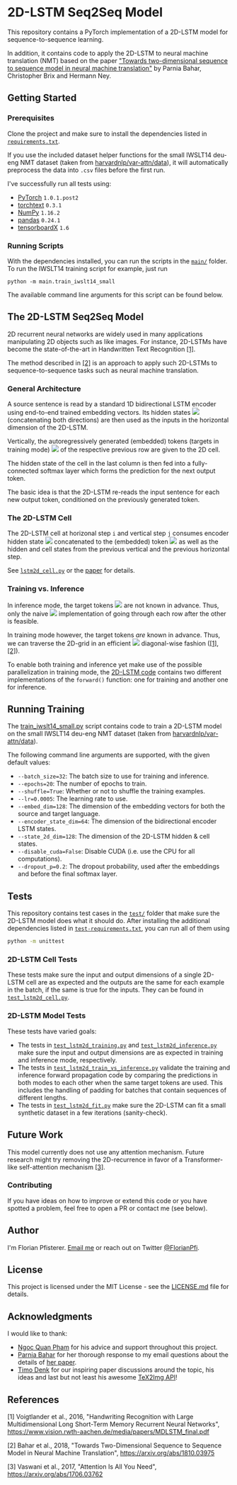 # 2D-LSTM Seq2Seq Model
This repository contains a PyTorch implementation of a 2D-LSTM model for sequence-to-sequence learning.

In addition, it contains code to apply the 2D-LSTM to neural machine translation (NMT) based on the paper
["Towards two-dimensional sequence to sequence model in neural machine translation"](https://arxiv.org/abs/1810.03975)
by Parnia Bahar, Christopher Brix and Hermann Ney.

## Getting Started
### Prerequisites
Clone the project and make sure to install the dependencies listed in [`requirements.txt`](./requirements.txt).

If you use the included dataset helper functions for the small IWSLT14 deu-eng NMT dataset (taken from
[harvardnlp/var-attn/data](https://github.com/harvardnlp/var-attn/tree/master/data)), it will automatically 
preprocess the data into `.csv` files before the first run.

I've successfully run all tests using:
* [PyTorch](http://pytorch.org) `1.0.1.post2`
* [torchtext](https://github.com/pytorch/text) `0.3.1` 
* [NumPy](http://www.numpy.org) `1.16.2`
* [pandas](https://pandas.pydata.org) `0.24.1`
* [tensorboardX](https://github.com/lanpa/tensorboardX) `1.6`

### Running Scripts
With the dependencies installed, you can run the scripts in the [`main/`](./main) folder. 
To run the IWSLT14 training script for example, just run
```
python -m main.train_iwslt14_small
```
The available command line arguments for this script can be found below.

## The 2D-LSTM Seq2Seq Model
2D recurrent neural networks are widely used in many applications manipulating 2D objects such as like images.
For instance, 2D-LSTMs have become the state-of-the-art in Handwritten Text Recognition
[[1]](https://www.vision.rwth-aachen.de/media/papers/MDLSTM_final.pdf).

The method described in [[2]](https://arxiv.org/abs/1810.03975) is an approach to apply such 2D-LSTMs to 
sequence-to-sequence tasks such as neural machine translation.

### General Architecture
A source sentence is read by a standard 1D bidirectional LSTM encoder using end-to-end trained embedding vectors.
Its hidden states ![](https://timodenk.com/api/tex2img/h_0%2C%20%5Cdots%2C%20h_n?format=svg)
(concatenating both directions) are then used as the inputs in the horizontal dimension of the 2D-LSTM.

Vertically, the autoregressively generated (embedded) tokens (targets in training mode)
![](https://timodenk.com/api/tex2img/y_0%2C%20%5Cdots%2C%20y_m?format=svg) of the respective previous row 
are given to the 2D cell.

The hidden state of the cell in the last column is then fed into a fully-connected softmax layer which forms
the prediction for the next output token.

The basic idea is that the 2D-LSTM re-reads the input sentence for each new output token, conditioned on the 
previously generated token.  

### The 2D-LSTM Cell
The 2D-LSTM cell at horizonal step `i` and vertical step `j` consumes encoder hidden state 
![](https://timodenk.com/api/tex2img/h_i?format=svg) concatenated to the (embedded) token
![](https://timodenk.com/api/tex2img/y_j?format=svg) as well as the hidden and cell states from the 
previous vertical and the previous horizontal step.

See [`lstm2d_cell.py`](./model/lstm2d_cell.py) or the [paper](https://arxiv.org/abs/1810.03975) for details.

### Training vs. Inference 
In inference mode, the target tokens ![](https://timodenk.com/api/tex2img/y_0%2C%20%5Cdots%2C%20y_m?format=svg)
are not known in advance. Thus, only the naive ![](https://timodenk.com/api/tex2img/%5Cmathcal%7BO%7D(mn)?format=svg)
implementation of going through each row after the other is feasible.

In training mode however, the target tokens _are_ known in advance. Thus, we can traverse the 2D-grid in an 
efficient ![](https://timodenk.com/api/tex2img/%5Cmathcal%7BO%7D(m%2Bn)?format=svg) diagonal-wise fashion 
([[1]](https://www.vision.rwth-aachen.de/media/papers/MDLSTM_final.pdf), [[2]](https://arxiv.org/abs/1810.03975)).

To enable both training and inference yet make use of the possible parallelization in training  mode,
the [2D-LSTM code](./model/lstm2d.py) contains two different implementations of the `forward()` function:
one for training and another one for inference.

## Running Training
The [train_iwslt14_small.py](./main/train_iwslt14_small.py) script contains code to train a 2D-LSTM model on 
the small IWSLT14 deu-eng NMT dataset
(taken from [harvardnlp/var-attn/data](https://github.com/harvardnlp/var-attn/tree/master/data)).

The following command line arguments are supported, with the given default values:
* `--batch_size=32`: The batch size to use for training and inference.
* `--epochs=20`: The number of epochs to train.
* `--shuffle=True`: Whether or not to shuffle the training examples.
* `--lr=0.0005`: The learning rate to use.
* `--embed_dim=128`: The dimension of the embedding vectors for both the source and target language.
* `--encoder_state_dim=64`: The dimension of the bidirectional encoder LSTM states.
* `--state_2d_dim=128`: The dimension of the 2D-LSTM hidden & cell states.
* `--disable_cuda=False`: Disable CUDA (i.e. use the CPU for all computations).
* `--dropout_p=0.2`: The dropout probability, used after the embeddings and before the final softmax layer.

## Tests
This repository contains test cases in the [`test/`](./test) folder that make sure the 2D-LSTM model 
does what it should do. After installing the additional dependencies listed in
[`test-requirements.txt`](./test-requirements.txt), you can run all of them using 
```bash
python -m unittest 
```

### 2D-LSTM Cell Tests
These tests make sure the input and output dimensions of a single 2D-LSTM cell are as expected and 
the outputs are the same for each example in the batch, if the same is true for the inputs.
They can be found in [`test_lstm2d_cell.py`](test/test_lstm2d_cell.py). 

### 2D-LSTM Model Tests
These tests have varied goals:
* The tests in [`test_lstm2d_training.py`](test/test_lstm2d_training.py)
and [`test_lstm2d_inference.py`](test/test_lstm2d_inference.py) make sure the input and output dimensions are as 
expected in training and inference mode, respectively.
* The tests in [`test_lstm2d_train_vs_inference.py`](test/test_lstm2d_train_vs_inference.py) validate the training
and inference forward propagation code by comparing the predictions in both modes to each other when the same 
target tokens are used. This includes the handling of padding for batches that contain sequences of different lengths.
* The tests in [`test_lstm2d_fit.py`](test/test_lstm2d_fit.py) make sure the 2D-LSTM can fit a small synthetic 
dataset in a few iterations (sanity-check).

## Future Work
This model currently does not use any attention mechanism. Future research might try removing the 2D-recurrence
in favor of a Transformer-like self-attention mechanism [[3]](https://arxiv.org/abs/1706.03762). 

### Contributing
If you have ideas on how to improve or extend this code or you have spotted a problem, feel free to open a PR
or contact me (see below).

## Author
I'm Florian Pfisterer. [Email me](mailto:florian.pfisterer1@gmail.com) or reach out on
Twitter [@FlorianPfi](https://twitter.com/@FlorianPfi).

## License
This project is licensed under the MIT License - see the [LICENSE.md](./LICENSE.md) file for details.

## Acknowledgments
I would like to thank:
* [Ngoc Quan Pham](https://scholar.google.com/citations?hl=en&user=AzzJssIAAAAJ)
for his advice and support throughout this project. 
* [Parnia Bahar](https://scholar.google.com/citations?user=eyc24McAAAAJ&hl=en)
for her thorough response to my email questions about the details of [her paper](https://arxiv.org/abs/1810.03975).
* [Timo Denk](https://timodenk.com) for our inspiring paper discussions around the topic,
his ideas and last but not least his awesome
[TeX2Img API](https://tools.timodenk.com/tex-math-to-image-conversion)! 

## References
[1] Voigtlander et al., 2016, "Handwriting Recognition with Large Multidimensional Long Short-Term Memory
Recurrent Neural Networks", https://www.vision.rwth-aachen.de/media/papers/MDLSTM_final.pdf

[2] Bahar et al., 2018, "Towards Two-Dimensional Sequence to Sequence Model in Neural Machine Translation", 
https://arxiv.org/abs/1810.03975

[3] Vaswani et al., 2017, "Attention Is All You Need", https://arxiv.org/abs/1706.03762
